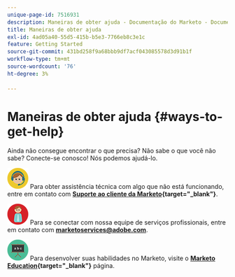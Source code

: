 ```yaml
---
unique-page-id: 7516931
description: Maneiras de obter ajuda - Documentação do Marketo - Documentação do produto
title: Maneiras de obter ajuda
exl-id: 4ad05a40-55d5-415b-b5e3-7766eb8c3e1c
feature: Getting Started
source-git-commit: 431bd258f9a68bbb9df7acf043085578d3d91b1f
workflow-type: tm+mt
source-wordcount: '76'
ht-degree: 3%

---
```


# Maneiras de obter ajuda {#ways-to-get-help}

Ainda não consegue encontrar o que precisa? Não sabe o que você não sabe? Conecte-se conosco! Nós podemos ajudá-lo.

![—](assets/seo-29.png) Para obter assistência técnica com algo que não está funcionando, entre em contato com **[Suporte ao cliente da Marketo](https://nation.marketo.com/t5/Support/ct-p/Support){target="_blank"}**.

![—](assets/seo-30.png) Para se conectar com nossa equipe de serviços profissionais, entre em contato com **[marketoservices@adobe.com](mailto:marketoservices@adobe.com)**.

![—](assets/education-science-08.png) Para desenvolver suas habilidades no Marketo, visite o **[Marketo Education](https://www.marketo.com/education/){target="_blank"}** página.
